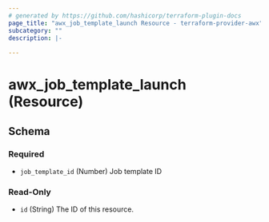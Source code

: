 ```yaml
---
# generated by https://github.com/hashicorp/terraform-plugin-docs
page_title: "awx_job_template_launch Resource - terraform-provider-awx"
subcategory: ""
description: |-
  
---
```


# awx_job_template_launch (Resource)





<!-- schema generated by tfplugindocs -->
## Schema

### Required

- `job_template_id` (Number) Job template ID

### Read-Only

- `id` (String) The ID of this resource.
